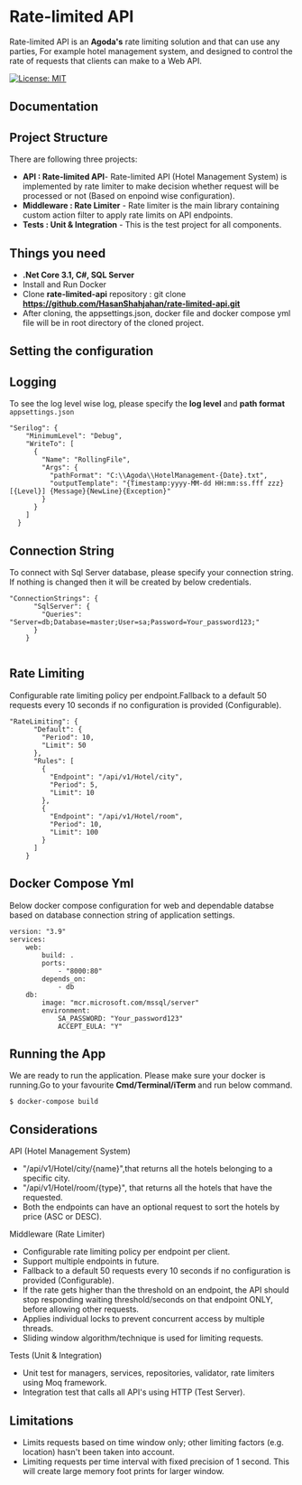 Rate-limited API
==============

Rate-limited API is an **Agoda's** rate limiting solution and that can use any parties, For example hotel management system, and designed to control the rate of requests that clients can make to a Web API.

[![License: MIT](https://img.shields.io/github/license/HasanShahjahan/rate-limited-api.svg)](https://opensource.org/licenses/MIT)

## Documentation
## Project Structure
There are following three projects:
* **API : Rate-limited API**- Rate-limited API (Hotel Management System) is implemented by rate limiter to make decision whether request will be processed or not (Based on enpoind wise configuration).
* **Middleware : Rate Limiter** - Rate limiter is the main library containing custom action filter to apply rate limits on API endpoints.
* **Tests : Unit & Integration** - This is the test project for all components.

## Things you need
* **.Net Core 3.1, C#, SQL Server**
* Install and Run Docker
* Clone **rate-limited-api** repository : git clone **https://github.com/HasanShahjahan/rate-limited-api.git**
* After cloning, the appsettings.json, docker file and docker compose yml file will be in root directory of the cloned project.

## Setting the configuration
## Logging
To see the log level wise log, please specify the **log level** and  **path format** `appsettings.json`
```
"Serilog": {
    "MinimumLevel": "Debug",
    "WriteTo": [
      {
        "Name": "RollingFile",
        "Args": {
          "pathFormat": "C:\\Agoda\\HotelManagement-{Date}.txt",
          "outputTemplate": "{Timestamp:yyyy-MM-dd HH:mm:ss.fff zzz} [{Level}] {Message}{NewLine}{Exception}"
        }
      }
    ]
  }
```
## Connection String
To connect with Sql Server database, please specify your connection string. If nothing is changed then it will be created by below credentials. 

```
"ConnectionStrings": {
      "SqlServer": {
        "Queries": "Server=db;Database=master;User=sa;Password=Your_password123;"
      }
    }
    
```
## Rate Limiting
Configurable rate limiting policy per endpoint.Fallback to a default 50 requests every 10 seconds if no configuration is provided (Configurable).
```
"RateLimiting": {
      "Default": {
        "Period": 10,
        "Limit": 50
      },
      "Rules": [
        {
          "Endpoint": "/api/v1/Hotel/city",
          "Period": 5,
          "Limit": 10
        },
        {
          "Endpoint": "/api/v1/Hotel/room",
          "Period": 10,
          "Limit": 100
        }
      ]
    }
```
## Docker Compose Yml
Below docker compose configuration for web and dependable databse based on database connection string of application settings.
```
version: "3.9"
services:
    web:
        build: .
        ports:
            - "8000:80"
        depends_on:
            - db
    db:
        image: "mcr.microsoft.com/mssql/server"
        environment:
            SA_PASSWORD: "Your_password123"
            ACCEPT_EULA: "Y"
```

## Running the App
We are ready to run the application. Please make sure your docker is running.Go to your favourite **Cmd/Terminal/iTerm** and run below command.

```
$ docker-compose build
```


## Considerations
API (Hotel Management System)
* "/api/v1/Hotel/city/{name}",that returns all the hotels belonging to a specific city.
* "/api/v1/Hotel/room/{type}", that returns all the hotels that have the requested.
* Both the endpoints can have an optional request to sort the hotels by price (ASC or DESC).

Middleware (Rate Limiter)
* Configurable rate limiting policy per endpoint per client.
* Support multiple endpoints in future.
* Fallback to a default 50 requests every 10 seconds if no configuration is provided (Configurable).
* If the rate gets higher than the threshold on an endpoint, the API should stop responding waiting threshold/seconds on that endpoint ONLY, before allowing other requests.
* Applies individual locks to prevent concurrent access by multiple threads. 
* Sliding window algorithm/technique is used for limiting requests.

Tests (Unit & Integration)
* Unit test for managers, services, repositories, validator, rate limiters using Moq framework.
* Integration test that calls all API's using HTTP (Test Server).

## Limitations
* Limits requests based on time window only; other limiting factors (e.g. location) hasn't been taken into account.
* Limiting requests per time interval with fixed precision of 1 second. This will create large memory foot prints for larger window.
